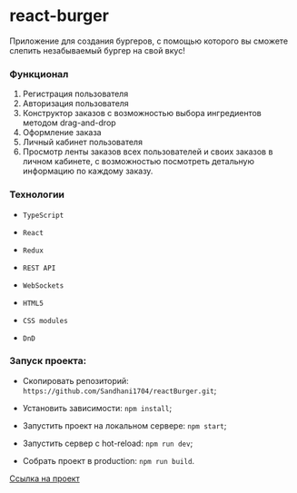 # react-burger

Приложение для создания бургеров, с помощью которого вы сможете слепить незабываемый бургер на свой вкус!

### Функционал

1. Регистрация пользователя
2. Авторизация пользователя
3. Конструктор заказов с возможностью выбора ингредиентов методом drag-and-drop
4. Оформление заказа
5. Личный кабинет пользователя
6. Просмотр ленты заказов всех пользователей и своих заказов в личном кабинете, с возможностью посмотреть детальную информацию по каждому заказу.

### Технологии

* `TypeScript`

* `React`

* `Redux`

* `REST API`

* `WebSockets`

* `HTML5` 

* `CSS modules`

* `DnD`
  
### Запуск проекта:

* Cкопировать репозиторий: `https://github.com/Sandhani1704/reactBurger.git`;

* Установить зависимости: `npm install`;

* Запустить проект на локальном сервере: `npm start`;

* Запустить сервер с hot-reload: `npm run dev`;

* Собрать проект в production: `npm run build`.

[Ссылка на проект](https://sandhani1704.github.io/reactBurger/)
